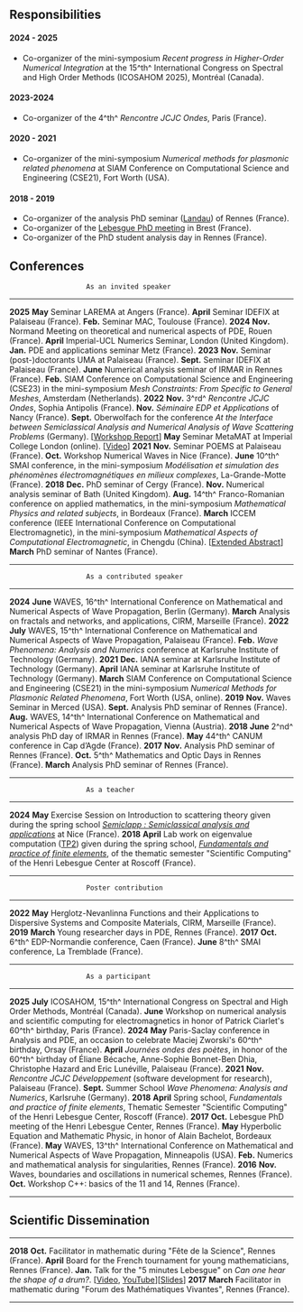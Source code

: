 ## Responsibilities

#### 2024 - 2025

- Co-organizer of the mini-symposium _Recent progress in Higher-Order Numerical Integration_ at the 15^th^ International Congress on Spectral and High Order Methods (ICOSAHOM 2025), Montréal (Canada).

#### 2023-2024

- Co-organizer of the 4^th^ _Rencontre JCJC Ondes_, Paris (France).

#### 2020 - 2021

- Co-organizer of the mini-symposium _Numerical methods for plasmonic related phenomena_ at SIAM Conference on Computational Science and Engineering (CSE21), Fort Worth (USA).

#### 2018 - 2019

- Co-organizer of the analysis PhD seminar ([Landau](https://irmar.univ-rennes1.fr/seminaire-landau)) of Rennes (France).
- Co-organizer of the [Lebesgue PhD meeting](https://www.lebesgue.fr/fr/content/seminars-doctorales%2018) in Brest (France).
- Co-organizer of the PhD student analysis day in Rennes (France).

## Conferences

                       As an invited speaker
---------  ----------  --------------------------------------
__2025__   __May__     Seminar LAREMA at Angers (France).
           __April__   Seminar IDEFIX at Palaiseau (France).
           __Feb.__    Seminar MAC, Toulouse (France).
__2024__   __Nov.__    Normand Meeting on theoretical and numerical aspects of PDE, Rouen (France).
           __April__   Imperial-UCL Numerics Seminar, London (United Kingdom).
           __Jan.__    PDE and applications seminar Metz (France).
__2023__   __Nov.__    Seminar (post-)doctorants UMA at Palaiseau (France).
           __Sept.__   Seminar IDEFIX at Palaiseau (France).
           __June__    Numerical analysis seminar of IRMAR in Rennes (France).
           __Feb.__    SIAM Conference on Computational Science and Engineering (CSE23) in the mini-symposium _Mesh Constraints: From Specific to General Meshes_, Amsterdam (Netherlands).
__2022__   __Nov.__    3^rd^ _Rencontre JCJC Ondes_, Sophia Antipolis (France).
           __Nov.__    _S&eacute;minaire EDP et Applications_ of Nancy (France).
           __Sept.__   Oberwolfach for the conference _At the Interface between Semiclassical Analysis and Numerical Analysis of Wave Scattering Problems_ (Germany). \[[Workshop Report](https://doi.org/10.14760/OWR-2022-43)\]
           __May__     Seminar MetaMAT at Imperial College London (online). \[[Video](https://doi.org/10.52843/meta-mat.1j8c09)\]
__2021__   __Nov.__    Seminar POEMS at Palaiseau (France).
           __Oct.__    Workshop Numerical Waves in Nice (France).
           __June__    10^th^ SMAI conference, in the mini-symposium _Mod&eacute;lisation et simulation des ph&eacute;nom&egrave;nes &eacute;lectromagn&eacute;tiques en milieux complexes_, La-Grande-Motte (France).
__2018__   __Dec.__    PhD seminar of Cergy (France).
           __Nov.__    Numerical analysis seminar of Bath (United Kingdom).
           __Aug.__    14^th^ Franco-Romanian conference on applied mathematics, in the mini-symposium _Mathematical Physics and related subjects_, in Bordeaux (France).
           __March__   ICCEM conference (IEEE International Conference on Computational Electromagnetic), in the mini-symposium _Mathematical Aspects of Computational Electromagnetic_, in Chengdu (China). \[[Extended Abstract](https://hal.archives-ouvertes.fr/hal-01715438)\]
           __March__   PhD seminar of Nantes (France).
---------  ----------  --------------------------------------

                       As a contributed speaker
---------  ----------  --------------------------------------
__2024__   __June__    WAVES, 16^th^ International Conference on Mathematical and Numerical Aspects of Wave Propagation, Berlin (Germany).
           __March__   Analysis on fractals and networks, and applications, CIRM, Marseille (France).
__2022__   __July__    WAVES, 15^th^ International Conference on Mathematical and Numerical Aspects of Wave Propagation, Palaiseau (France).
           __Feb.__    _Wave Phenomena: Analysis and Numerics_ conference at Karlsruhe Institute of Technology (Germany).
__2021__   __Dec.__    IANA seminar at Karlsruhe Institute of Technology (Germany).
           __April__   IANA seminar at Karlsruhe Institute of Technology (Germany).
           __March__   SIAM Conference on Computational Science and Engineering (CSE21) in the mini-symposium _Numerical Methods for Plasmonic Related Phenomena_, Fort Worth (USA, online).
__2019__   __Nov.__    Waves Seminar in Merced (USA).
           __Sept.__   Analysis PhD seminar of Rennes (France).
           __Aug.__    WAVES, 14^th^ International Conference on Mathematical and Numerical Aspects of Wave Propagation, Vienna (Austria).
__2018__   __June__    2^nd^ analysis PhD day of IRMAR in Rennes (France).
           __May__     44^th^ CANUM conference in Cap d&rsquo;Agde (France).
__2017__   __Nov.__    Analysis PhD seminar of Rennes (France).
           __Oct.__    5^th^ Mathematics and Optic Days in Rennes (France).
           __March__   Analysis PhD seminar of Rennes (France).
---------  ----------  --------------------------------------

                       As a teacher
---------  ----------  --------------------------------------
__2024__   __May__     Exercise Session on Introduction to scattering theory given during the spring school [_Semiclapp : Semiclassical analysis and applications_](https://semiclapp.sciencesconf.org) at Nice (France).
__2018__   __April__   Lab work on eigenvalue computation ([TP2](https://www.lebesgue.fr/content/sem2018-ElFin-TPXLIFE)) given during the spring school, [_Fundamentals and practice of finite elements_](https://www.lebesgue.fr/content/sem2018-ElFin), of the thematic semester "Scientific Computing" of the Henri Lebesgue Center at Roscoff (France).
---------  ----------  --------------------------------------

                       Poster contribution
---------  ----------  --------------------------------------
__2022__   __May__     Herglotz-Nevanlinna Functions and their Applications to Dispersive Systems and Composite Materials, CIRM, Marseille (France).
__2019__   __March__   Young researcher days in PDE, Rennes (France).
__2017__   __Oct.__    6^th^ EDP-Normandie conference, Caen (France).
           __June__    8^th^ SMAI conference, La Tremblade (France).
---------  ----------  --------------------------------------

                       As a participant
---------  ----------  --------------------------------------
__2025__   __July__    ICOSAHOM, 15^th^ International Congress on Spectral and High Order Methods, Montréal (Canada).
           __June__    Workshop on numerical analysis and scientific computing for electromagnetics in honor of Patrick Ciarlet's 60^th^ birthday, Paris (France).
__2024__   __May__     Paris-Saclay conference in Analysis and PDE, an occasion to celebrate Maciej Zworski's 60^th^ birthday, Orsay (France).
           __April__   _Journées ondes des poètes_, in honor of the 60^th^ birthday of Éliane Bécache, Anne-Sophie Bonnet-Ben Dhia, Christophe Hazard and Eric Lunéville, Palaiseau (France).
__2021__   __Nov.__    _Rencontre JCJC D&eacute;veloppement_ (software development for research), Palaiseau (France).
           __Sept.__   Summer School _Wave Phenomena: Analysis and Numerics_, Karlsruhe (Germany).
__2018__   __April__   Spring school, *Fundamentals and practice of finite elements*, Thematic Semester "Scientific Computing" of the Henri Lebesgue Center, Roscoff (France).
__2017__   __Oct.__    Lebesgue PhD meeting of the Henri Lebesgue Center, Rennes (France).
           __May__     Hyperbolic Equation and Mathematic Physic, in honor of Alain Bachelot, Bordeaux (France).
           __May__     WAVES, 13^th^ International Conference on Mathematical and Numerical Aspects of Wave Propagation, Minneapolis (USA).
           __Feb.__    Numerics and mathematical analysis for singularities, Rennes (France).
__2016__   __Nov.__    Waves, boundaries and oscillations in numerical schemes, Rennes (France).
           __Oct.__    Workshop C++: basics of the 11 and 14, Rennes (France).
---------  ----------  --------------------------------------


## Scientific Dissemination

---------  ----------  --------------------------------------
__2018__   __Oct.__    Facilitator in mathematic during "Fête de la Science", Rennes (France).
           __April__   Board for the French tournament for young mathematicians, Rennes (France).
           __Jan.__    Talk for the "5 minutes Lebesgue" on _Can one hear the shape of a drum?_. \[[Video](https://www.lebesgue.fr/fr/node/4606), [YouTube](https://youtu.be/AvHLMKDdXjI)\]\[[Slides](documents/5minHL.pdf)\]
__2017__   __March__   Facilitator in mathematic during "Forum des Mathématiques Vivantes", Rennes (France).
---------  ----------  --------------------------------------
